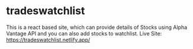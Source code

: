 # tradeswatchlist
This is a react based site, which can provide details of Stocks using Alpha Vantage API and you can also add stocks to watchlist.
Live Site: https://tradeswatchlist.netlify.app/
